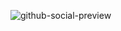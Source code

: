 ![github-social-preview](https://github.com/theradiumray/.github/assets/79719348/1f932aef-33c2-46d5-b692-8921f742482d)
